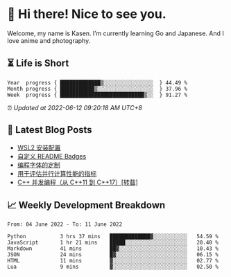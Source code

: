 <h1>👋 Hi there! Nice to see you.</h1>

Welcome, my name is Kasen. I’m currently learning Go and Japanese. And I love anime and photography.


## ⏳ Life is Short

<!-- Start of Time Progress Bar -->
``` text
Year  progress { █████████████▒░░░░░░░░░░░░░░░░  } 44.49 %
Month progress { ███████████▒░░░░░░░░░░░░░░░░░░  } 37.96 %
Week  progress { ███████████████████████████▒░░  } 91.27 %
```

⏰ *Updated at 2022-06-12 09:20:18 AM UTC+8*

<!-- End of Time Progress Bar -->

## 📝 Latest Blog Posts

<!-- BLOG-POST-LIST:START -->
- [WSL2 安装配置](https://blog.imkasen.com/wsl2-config.html)
- [自定义 README Badges](https://blog.imkasen.com/custom-readme-badges.html)
- [编程字体的定制](https://blog.imkasen.com/coding-fonts-configuration.html)
- [用于评估并行计算性能的指标](https://blog.imkasen.com/parallel-performance-metrics.html)
- [C++ 并发编程（从 C++11 到 C++17）[转载]](https://blog.imkasen.com/cpp-concurrency.html)
<!-- BLOG-POST-LIST:END -->

## 📈 Weekly Development Breakdown

<!--START_SECTION:waka-->

```text
From: 04 June 2022 - To: 11 June 2022

Python           3 hrs 37 mins   █████████████▓░░░░░░░░░░░   54.59 %
JavaScript       1 hr 21 mins    █████░░░░░░░░░░░░░░░░░░░░   20.40 %
Markdown         41 mins         ██▓░░░░░░░░░░░░░░░░░░░░░░   10.43 %
JSON             24 mins         █▓░░░░░░░░░░░░░░░░░░░░░░░   06.15 %
HTML             11 mins         ▓░░░░░░░░░░░░░░░░░░░░░░░░   02.77 %
Lua              9 mins          ▓░░░░░░░░░░░░░░░░░░░░░░░░   02.50 %
```

<!--END_SECTION:waka-->
